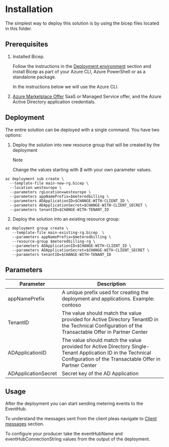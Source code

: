 # Installation

The simplest way to deploy this solution is by using the bicep files located in this folder.

## Prerequisites

1. Installed Bicep.

      Follow the instructions in the [Deployment environment](https://docs.microsoft.com/en-us/azure/azure-resource-manager/bicep/install#deployment-environment) section and install Bicep as part of your Azure CLI, Azure PowerShell or as a standalone package.

      In the instructions below we will use the Azure CLI.

2. [Azure Marketplace Offer](https://docs.microsoft.com/en-us/azure/marketplace/azure-app-offer-setup) SaaS or Managed Service offer, and the Azure Active Directory application credentials.

## Deployment

The entire solution can be deployed with a single command. You have two options:

1. Deploy the solution into new resource group that will be created by the deployment

      > [!NOTE]
      > Change the values starting with *$* with your own parameter values.

```azurecli
az deployment sub create \
  --template-file main-new-rg.bicep \
  --location westeurope \
  --parameters rgLocation=westeurope \
  --parameters appNamePrefix=$meteredbilling \
  --parameters ADApplicationID=$CHANGE-WITH-CLIENT_ID \
  --parameters ADApplicationSecret=$CHANGE-WITH-CLIENT_SECRET \
  --parameters tenantID=$CHANGE-WITH-TENANT_ID
```

2. Deploy the solution into an existing resource group:

```azurecli
az deployment group create \
   --template-file main-existing-rg.bicep  \
   --parameters appNamePrefix=$meteredbilling \
   --resource-group $meteredbilling-rg \
   --parameters ADApplicationID=$CHANGE-WITH-CLIENT_ID \
   --parameters ADApplicationSecret=$CHANGE-WITH-CLIENT_SECRET \
   --parameters tenantID=$CHANGE-WITH-TENANT_ID
```

## Parameters

| Parameter | Description |
|-----------| -------------|
| appNamePrefix | A unique prefix used for creating the deployment and applications. Example: contoso |
| TenantID | The value should match the value provided for Active Directory TenantID in the Technical Configuration of the Transactable Offer in Partner Center |
| ADApplicationID | The value should match the value provided for Active Directory Single-Tenant Application ID in the Technical Configuration of the Transactable Offer in Partner Center |
| ADApplicationSecret | Secret key of the AD Application |

## Usage

After the deployment you can start sending metering events to the EventHub.

To understand the messages sent from the client pleas navigate to [Client messages](metered-billing-accelerator#client-messages) section.

To configure your producer take the eventHubName and eventHubConnectionString values from the output of the deployment.
